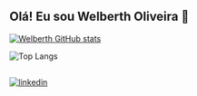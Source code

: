 ## Olá! Eu sou Welberth Oliveira 👋

[![Welberth GitHub stats](https://github-readme-stats.vercel.app/api?username=welberth77&show_icons=true&theme=holi)](https://github.com/welberth77/github-readme-stats) 

![Top Langs](https://github-readme-stats.vercel.app/api/top-langs/?username=welberth77&layout=compact&show_icons=true&theme=holi)
##

[![linkedin](https://img.shields.io/badge/LinkedIn-0077B5?style=for-the-badge&logo=linkedin&logoColor=white)](https://www.linkedin.com/in/welberth-oliveira/)
